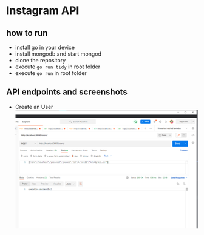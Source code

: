 # Instagram API

## how to run

- install go in your device
- install mongodb and start mongod
- clone the repository
- execute `go run tidy` in root folder
- execute `go run` in root folder

## API endpoints and screenshots

- Create an User
  ![This is an image](screenshots/apis/postUser.png)
